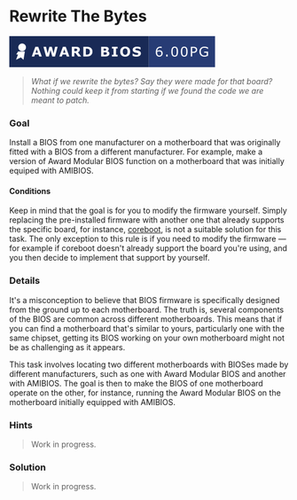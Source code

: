 # Rewrite The Bytes

![Award Modular BIOS v6.00PG]

> _What if we rewrite the bytes? Say they were made for that board? Nothing_
> _could keep it from starting if we found the code we are meant to patch._

### Goal

Install a BIOS from one manufacturer on a motherboard that was originally
fitted with a BIOS from a different manufacturer. For example, make a version
of Award Modular BIOS function on a motherboard that was initially equiped with
AMIBIOS.

#### Conditions

Keep in mind that the goal is for you to modify the firmware yourself. Simply
replacing the pre-installed firmware with another one that already supports the
specific board, for instance, [coreboot], is not a suitable solution for this
task. The only exception to this rule is if you need to modify the firmware —
for example if coreboot doesn't already support the board you're using, and you
then decide to implement that support by yourself.

### Details

It's a misconception to believe that BIOS firmware is specifically designed
from the ground up to each motherboard. The truth is, several components of the
BIOS are common across different motherboards. This means that if you can find
a motherboard that's similar to yours, particularly one with the same chipset,
getting its BIOS working on your own motherboard might not be as challenging as
it appears.

This task involves locating two different motherboards with BIOSes made by
different manufacturers, such as one with Award Modular BIOS and another with
AMIBIOS. The goal is then to make the BIOS of one motherboard operate on the
other, for instance, running the Award Modular BIOS on the motherboard
initially equipped with AMIBIOS.

### Hints

> Work in progress.

### Solution

> Work in progress.

<!-- External links -->
[coreboot]: https://www.coreboot.org/

<!-- Included assets -->
[Award Modular BIOS v6.00PG]: ../../../assets/badges/award_6-00PG.svg